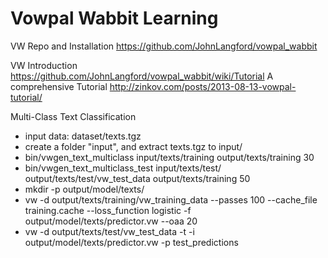 Vowpal Wabbit Learning
==

VW Repo and Installation
    https://github.com/JohnLangford/vowpal_wabbit

VW Introduction
    https://github.com/JohnLangford/vowpal_wabbit/wiki/Tutorial 
A comprehensive Tutorial
    http://zinkov.com/posts/2013-08-13-vowpal-tutorial/ 

Multi-Class Text Classification
 - input data: dataset/texts.tgz
 - create a folder "input", and extract texts.tgz to input/
 - bin/vwgen_text_multiclass input/texts/training output/texts/training 30
 - bin/vwgen_text_multiclass_test input/texts/test/ output/texts/test/vw_test_data output/texts/training 50
 - mkdir -p output/model/texts/
 - vw -d output/texts/training/vw_training_data --passes 100 --cache_file training.cache --loss_function logistic -f output/model/texts/predictor.vw --oaa 20 
 - vw -d output/texts/test/vw_test_data -t -i output/model/texts/predictor.vw -p test_predictions
